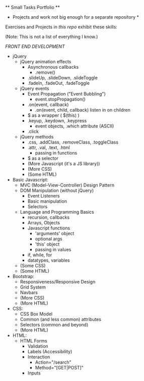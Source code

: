** Small Tasks Portfolio **
* Projects and work not big enough for a separate repository *

Exercises and Projects in *this repo* exhibit these skills:

(Note: This is not a list of everything I know.)

*FRONT END DEVELOPMENT*
* jQuery
  * jQuery animation effects
    * Asynchronous callbacks
      * .remove()
    * .slideUp, .slideDown, .slideToggle
    * .fadeIn, .fadeOut, .fadeToggle
  * jQuery events
    * Event Propagation ("Event Bubbling")
      * event.stopPropagation()
    * .on(event, callback)
      * .on(event, child, callback) listen in on children
    * $ as a wrapper ( $(this) )
    * .keyup, .keydown, .keypress
      * event objects, .which attribute (ASCII)
    * .click
  * jQuery methods
    * .css, .addClass, .removeClass, .toggleClass
    * .attr, .val, .text, .html
      * passing in functions
    * $ as a selector
    * (More Javascript (it's a JS library))
    * (More CSS)
    * (Some HTML)
* Basic Javascript:
  * MVC (Model-View-Controller) Design Pattern
  * DOM Manipulation (without jQuery)
    * Event Listeners
    * Basic manipulation
    * Selectors
  * Language and Programming Basics
    * recursion, callbacks
    * Arrays, Objects
    * Javascript functions
      * 'arguments' object
      * optional args
      * 'this' object
      * passing in values
    * if, while, for
    * datatypes, variables
  * (Some CSS)
  * (Some HTML)
* Bootstrap:
  * Responsiveness/Responsive Design
  * Grid System
  * Navbars
  * (More CSS)
  * (More HTML)
* CSS:
  * CSS Box Model
  * Common (and less common) attributes
  * Selectors (common and beyond)
  * (More HTML)
* HTML:
  * HTML Forms
    * Validation
    * Labels (Accessibility)
    * Interaction
      * Action="/search"
      * Method="[GET|POST]"
    * Inputs
